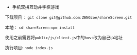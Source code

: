 * 手机双拼互动井字棋游戏

下载项目：
`git clone git@github.com:ZENGzoe/shareScreen.git`

本地：
`cd shareScreen`
`npm install`

使用之前需要将`public/js/client.js`中的`host`改为自己ip地址

执行项目:
`node index.js`
